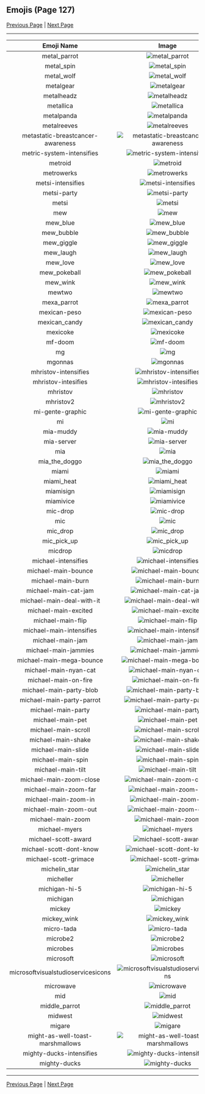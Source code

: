 
## Emojis (Page 127)

[Previous Page](/docs/hc/page-m-0126.md)
  | [Next Page](/docs/hc/page-m-0128.md)

<hr />

|Emoji Name|Image|
| :-: | :-: |
|metal_parrot| ![metal_parrot](/emojis/hc/metal_parrot.gif)|
|metal_spin| ![metal_spin](/emojis/hc/metal_spin.gif)|
|metal_wolf| ![metal_wolf](/emojis/hc/metal_wolf.png)|
|metalgear| ![metalgear](/emojis/hc/metalgear.png)|
|metalheadz| ![metalheadz](/emojis/hc/metalheadz.jpg)|
|metallica| ![metallica](/emojis/hc/metallica.png)|
|metalpanda| ![metalpanda](/emojis/hc/metalpanda.jpg)|
|metalreeves| ![metalreeves](/emojis/hc/metalreeves.png)|
|metastatic-breastcancer-awareness| ![metastatic-breastcancer-awareness](/emojis/hc/metastatic-breastcancer-awareness.gif)|
|metric-system-intensifies| ![metric-system-intensifies](/emojis/hc/metric-system-intensifies.gif)|
|metroid| ![metroid](/emojis/hc/metroid.png)|
|metrowerks| ![metrowerks](/emojis/hc/metrowerks.png)|
|metsi-intensifies| ![metsi-intensifies](/emojis/hc/metsi-intensifies.gif)|
|metsi-party| ![metsi-party](/emojis/hc/metsi-party.gif)|
|metsi| ![metsi](/emojis/hc/metsi.png)|
|mew| ![mew](/emojis/hc/mew.png)|
|mew_blue| ![mew_blue](/emojis/hc/mew_blue.gif)|
|mew_bubble| ![mew_bubble](/emojis/hc/mew_bubble.gif)|
|mew_giggle| ![mew_giggle](/emojis/hc/mew_giggle.png)|
|mew_laugh| ![mew_laugh](/emojis/hc/mew_laugh.gif)|
|mew_love| ![mew_love](/emojis/hc/mew_love.png)|
|mew_pokeball| ![mew_pokeball](/emojis/hc/mew_pokeball.gif)|
|mew_wink| ![mew_wink](/emojis/hc/mew_wink.png)|
|mewtwo| ![mewtwo](/emojis/hc/mewtwo.png)|
|mexa_parrot| ![mexa_parrot](/emojis/hc/mexa_parrot.gif)|
|mexican-peso| ![mexican-peso](/emojis/hc/mexican-peso.jpg)|
|mexican_candy| ![mexican_candy](/emojis/hc/mexican_candy.png)|
|mexicoke| ![mexicoke](/emojis/hc/mexicoke.png)|
|mf-doom| ![mf-doom](/emojis/hc/mf-doom.png)|
|mg| ![mg](/emojis/hc/mg.png)|
|mgonnas| ![mgonnas](/emojis/hc/mgonnas.png)|
|mhristov-intensifies| ![mhristov-intensifies](/emojis/hc/mhristov-intensifies.gif)|
|mhristov-intesifies| ![mhristov-intesifies](/emojis/hc/mhristov-intesifies.gif)|
|mhristov| ![mhristov](/emojis/hc/mhristov.png)|
|mhristov2| ![mhristov2](/emojis/hc/mhristov2.png)|
|mi-gente-graphic| ![mi-gente-graphic](/emojis/hc/mi-gente-graphic.png)|
|mi| ![mi](/emojis/hc/mi.png)|
|mia-muddy| ![mia-muddy](/emojis/hc/mia-muddy.png)|
|mia-server| ![mia-server](/emojis/hc/mia-server.png)|
|mia| ![mia](/emojis/hc/mia.jpg)|
|mia_the_doggo| ![mia_the_doggo](/emojis/hc/mia_the_doggo.png)|
|miami| ![miami](/emojis/hc/miami.png)|
|miami_heat| ![miami_heat](/emojis/hc/miami_heat.png)|
|miamisign| ![miamisign](/emojis/hc/miamisign.png)|
|miamivice| ![miamivice](/emojis/hc/miamivice.png)|
|mic-drop| ![mic-drop](/emojis/hc/mic-drop.gif)|
|mic| ![mic](/emojis/hc/mic.png)|
|mic_drop| ![mic_drop](/emojis/hc/mic_drop.gif)|
|mic_pick_up| ![mic_pick_up](/emojis/hc/mic_pick_up.gif)|
|micdrop| ![micdrop](/emojis/hc/micdrop.jpg)|
|michael-intensifies| ![michael-intensifies](/emojis/hc/michael-intensifies.gif)|
|michael-main-bounce| ![michael-main-bounce](/emojis/hc/michael-main-bounce.gif)|
|michael-main-burn| ![michael-main-burn](/emojis/hc/michael-main-burn.gif)|
|michael-main-cat-jam| ![michael-main-cat-jam](/emojis/hc/michael-main-cat-jam.gif)|
|michael-main-deal-with-it| ![michael-main-deal-with-it](/emojis/hc/michael-main-deal-with-it.gif)|
|michael-main-excited| ![michael-main-excited](/emojis/hc/michael-main-excited.gif)|
|michael-main-flip| ![michael-main-flip](/emojis/hc/michael-main-flip.gif)|
|michael-main-intensifies| ![michael-main-intensifies](/emojis/hc/michael-main-intensifies.gif)|
|michael-main-jam| ![michael-main-jam](/emojis/hc/michael-main-jam.gif)|
|michael-main-jammies| ![michael-main-jammies](/emojis/hc/michael-main-jammies.gif)|
|michael-main-mega-bounce| ![michael-main-mega-bounce](/emojis/hc/michael-main-mega-bounce.gif)|
|michael-main-nyan-cat| ![michael-main-nyan-cat](/emojis/hc/michael-main-nyan-cat.gif)|
|michael-main-on-fire| ![michael-main-on-fire](/emojis/hc/michael-main-on-fire.gif)|
|michael-main-party-blob| ![michael-main-party-blob](/emojis/hc/michael-main-party-blob.gif)|
|michael-main-party-parrot| ![michael-main-party-parrot](/emojis/hc/michael-main-party-parrot.gif)|
|michael-main-party| ![michael-main-party](/emojis/hc/michael-main-party.gif)|
|michael-main-pet| ![michael-main-pet](/emojis/hc/michael-main-pet.gif)|
|michael-main-scroll| ![michael-main-scroll](/emojis/hc/michael-main-scroll.gif)|
|michael-main-shake| ![michael-main-shake](/emojis/hc/michael-main-shake.gif)|
|michael-main-slide| ![michael-main-slide](/emojis/hc/michael-main-slide.gif)|
|michael-main-spin| ![michael-main-spin](/emojis/hc/michael-main-spin.gif)|
|michael-main-tilt| ![michael-main-tilt](/emojis/hc/michael-main-tilt.gif)|
|michael-main-zoom-close| ![michael-main-zoom-close](/emojis/hc/michael-main-zoom-close.gif)|
|michael-main-zoom-far| ![michael-main-zoom-far](/emojis/hc/michael-main-zoom-far.gif)|
|michael-main-zoom-in| ![michael-main-zoom-in](/emojis/hc/michael-main-zoom-in.gif)|
|michael-main-zoom-out| ![michael-main-zoom-out](/emojis/hc/michael-main-zoom-out.gif)|
|michael-main-zoom| ![michael-main-zoom](/emojis/hc/michael-main-zoom.gif)|
|michael-myers| ![michael-myers](/emojis/hc/michael-myers.png)|
|michael-scott-award| ![michael-scott-award](/emojis/hc/michael-scott-award.png)|
|michael-scott-dont-know| ![michael-scott-dont-know](/emojis/hc/michael-scott-dont-know.jpg)|
|michael-scott-grimace| ![michael-scott-grimace](/emojis/hc/michael-scott-grimace.png)|
|michelin_star| ![michelin_star](/emojis/hc/michelin_star.png)|
|micheller| ![micheller](/emojis/hc/micheller.png)|
|michigan-hi-5| ![michigan-hi-5](/emojis/hc/michigan-hi-5.png)|
|michigan| ![michigan](/emojis/hc/michigan.png)|
|mickey| ![mickey](/emojis/hc/mickey.png)|
|mickey_wink| ![mickey_wink](/emojis/hc/mickey_wink.gif)|
|micro-tada| ![micro-tada](/emojis/hc/micro-tada.png)|
|microbe2| ![microbe2](/emojis/hc/microbe2.png)|
|microbes| ![microbes](/emojis/hc/microbes.png)|
|microsoft| ![microsoft](/emojis/hc/microsoft.png)|
|microsoftvisualstudioservicesicons| ![microsoftvisualstudioservicesicons](/emojis/hc/microsoftvisualstudioservicesicons.png)|
|microwave| ![microwave](/emojis/hc/microwave.jpg)|
|mid| ![mid](/emojis/hc/mid.png)|
|middle_parrot| ![middle_parrot](/emojis/hc/middle_parrot.gif)|
|midwest| ![midwest](/emojis/hc/midwest.png)|
|migare| ![migare](/emojis/hc/migare.gif)|
|might-as-well-toast-marshmallows| ![might-as-well-toast-marshmallows](/emojis/hc/might-as-well-toast-marshmallows.png)|
|mighty-ducks-intensifies| ![mighty-ducks-intensifies](/emojis/hc/mighty-ducks-intensifies.gif)|
|mighty-ducks| ![mighty-ducks](/emojis/hc/mighty-ducks.png)|

<hr/>

[Previous Page](/docs/hc/page-m-0126.md)
  | [Next Page](/docs/hc/page-m-0128.md)